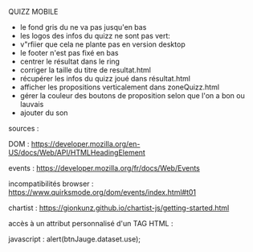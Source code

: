 QUIZZ MOBILE 


- le fond gris du <card> ne va pas jusqu'en bas
- les logos des infos du quizz ne sont pas vert: 
- v"rfiier que cela ne plante pas en version desktop
- le footer n'est pas fixé en bas
- centrer le résultat dans le ring
- corriger la taille du titre de resultat.html
- récupérer les infos du quizz joué dans résultat.html
- afficher les propositions verticalement dans zoneQuizz.html
- gérer la couleur des boutons de proposition selon que l'on a bon ou lauvais
- ajouter du son


sources :

DOM : 
https://developer.mozilla.org/en-US/docs/Web/API/HTMLHeadingElement

events :
https://developer.mozilla.org/fr/docs/Web/Events

incompatibilités browser :
https://www.quirksmode.org/dom/events/index.html#t01

chartist :
https://gionkunz.github.io/chartist-js/getting-started.html


accès à un attribut personnalisé d'un TAG
HTML : <div id="jauge" class="progress-bar"  data-use="esd">
javascript : 	alert(btnJauge.dataset.use);


  <div class="ring red"></div>
      <div class="ring orange"></div>
      <div class="ring blue"></div>
      <div class="ring green"></div>

